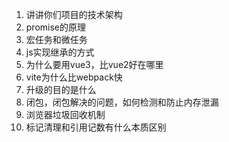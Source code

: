 1. 讲讲你们项目的技术架构
2. promise的原理
3. 宏任务和微任务
4. js实现继承的方式
5. 为什么要用vue3，比vue2好在哪里
6. vite为什么比webpack快
7. 升级的目的是什么
8. 闭包，闭包解决的问题，如何检测和防止内存泄漏
9. 浏览器垃圾回收机制
10. 标记清理和引用记数有什么本质区别
